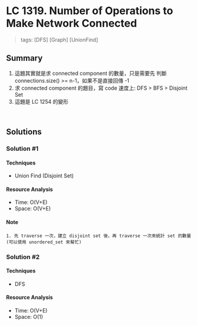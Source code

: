 # LC 1319. Number of Operations to Make Network Connected
> tags:  [DFS] [Graph] [UnionFind]

## Summary 
1. 這題其實就是求 connected component 的數量，只是需要先
   判斷 connections.size() >= n-1，如果不是直接回傳 -1
2. 求 connected component 的題目，寫 code 速度上: DFS > BFS > Disjoint Set
3. 這題是 LC 1254 的變形

<br>

## Solutions
### Solution #1
#### Techniques
- Union Find (Disjoint Set)

#### Resource Analysis
- Time: O(V+E)
- Space: O(V+E)

#### Note
```
1. 先 traverse 一次，建立 disjoint set 後，再 traverse 一次來統計 set 的數量(可以使用 unordered_set 來幫忙)
```


### Solution #2
#### Techniques
- DFS

#### Resource Analysis
- Time: O(V+E)
- Space: O(1)

